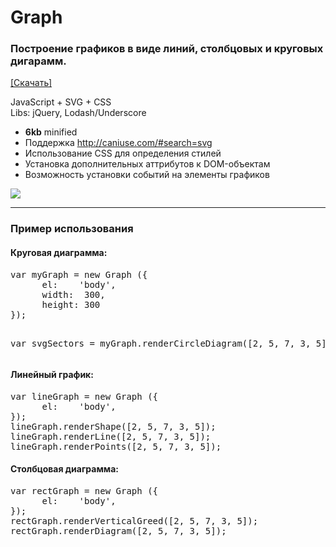 <h1>Graph</h1> 
<h3>Построение графиков в виде линий, столбцовых и круговых дигарамм.</h3>
<a href="https://github.com/el-fuego/Graph/blob/master/graph.zip?raw=true"> [Скачать] </a>


JavaScript + SVG + CSS<br />
Libs: jQuery, Lodash/Underscore

* **6kb** minified
* Поддержка http://caniuse.com/#search=svg
* Использование CSS для определения стилей
* Установка дополнительных аттрибутов к DOM-объектам
* Возможность установки событий на элементы графиков

<img src="http://cs314117.vk.me/v314117782/231/mX4M_HC5jPY.jpg" />

<hr/>
<h3>Пример использования</h3>
<h4>Круговая диаграмма:</h4>
<pre>
var myGraph = new Graph ({
      el:    'body',
      width:  300,
      height: 300
});

var svgSectors = myGraph.renderCircleDiagram([2, 5, 7, 3, 5]);
</pre>

<h4>Линейный график:</h4>
<pre>
var lineGraph = new Graph ({
      el:    'body',
});
lineGraph.renderShape([2, 5, 7, 3, 5]);
lineGraph.renderLine([2, 5, 7, 3, 5]);
lineGraph.renderPoints([2, 5, 7, 3, 5]);
</pre>

<h4>Столбцовая диаграмма:</h4>
<pre>
var rectGraph = new Graph ({
      el:    'body',
});
rectGraph.renderVerticalGreed([2, 5, 7, 3, 5]);
rectGraph.renderDiagram([2, 5, 7, 3, 5]);
</pre>


